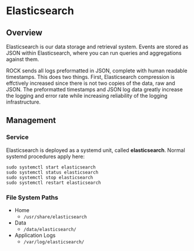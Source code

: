# Elasticsearch

## Overview
Elasticsearch is our data storage and retrieval system. Events are stored as JSON within Elasticsearch, where you can run queries and aggregations against them.

ROCK sends all logs preformatted in JSON, complete with human readable timestamps. This does two things. First, Elasticsearch compression is effctively increased since there is not two copies of the data, raw and JSON.  The preformatted timestamps and JSON log data greatly increase the logging and error rate while increasing reliability of the logging infrastructure. 

## Management

### Service
Elasticsearch is deployed as a systemd unit, called **elasticsearch**. Normal
systemd procedures apply here:

```
sudo systemctl start elasticsearch
sudo systemctl status elasticsearch
sudo systemctl stop elasticsearch
sudo systemctl restart elasticsearch
```

### File System Paths

* Home
  * `/usr/share/elasticsearch`
* Data
  * `/data/elasticsearch/`
* Application Logs
  * `/var/log/elasticsearch/`

